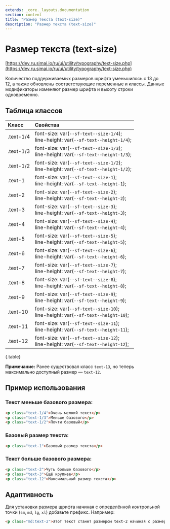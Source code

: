 ```yaml
---
extends: _core._layouts.documentation
section: content
title: "Размер текста (text-size)"
description: "Размер текста (text-size)"
---
```


# Размер текста (text-size)

[https://dev.ru.simai.io/ru/ui/utility/typography/text-size.php](https://dev.ru.simai.io/ru/ui/utility/typography/text-size.php)

Количество поддерживаемых размеров шрифта уменьшилось с 13 до 12, а также обновлены соответствующие переменные и классы.
Данные модификаторы изменяют размер шрифта и высоту строки одновременно.

## Таблица классов

| Класс     | Свойства                                                           |
|:----------|:---------------------------------------------------------------------------------------|
| .text-1/4 | font-size: var(`--sf-text--size-1/4`);<br/> line-height: var(`--sf-text--height-1/4`); |
| .text-1/3 | font-size: var(`--sf-text--size-1/3`);<br/> line-height: var(`--sf-text--height-1/3`); |
| .text-1/2 | font-size: var(`--sf-text--size-1/2`);<br/> line-height: var(`--sf-text--height-1/2`); |
| .text-1   | font-size: var(`--sf-text--size-1`);<br/> line-height: var(`--sf-text--height-1`);     |
| .text-2   | font-size: var(`--sf-text--size-2`);<br/> line-height: var(`--sf-text--height-2`);     |
| .text-3   | font-size: var(`--sf-text--size-3`);<br/> line-height: var(`--sf-text--height-3`);     |
| .text-4   | font-size: var(`--sf-text--size-4`);<br/> line-height: var(`--sf-text--height-4`);     |
| .text-5   | font-size: var(`--sf-text--size-5`);<br/> line-height: var(`--sf-text--height-5`);     |
| .text-6   | font-size: var(`--sf-text--size-6`);<br/> line-height: var(`--sf-text--height-6`);     |
| .text-7   | font-size: var(`--sf-text--size-7`);<br/> line-height: var(`--sf-text--height-7`);     |
| .text-8   | font-size: var(`--sf-text--size-8`);<br/> line-height: var(`--sf-text--height-8`);     |
| .text-9   | font-size: var(`--sf-text--size-9`);<br/> line-height: var(`--sf-text--height-9`);     |
| .text-10  | font-size: var(`--sf-text--size-10`);<br/> line-height: var(`--sf-text--height-10`);   |
| .text-11  | font-size: var(`--sf-text--size-11`);<br/> line-height: var(`--sf-text--height-11`);   |
| .text-12  | font-size: var(`--sf-text--size-12`);<br/> line-height: var(`--sf-text--height-12`);   |
{.table}

**Примечание:** Ранее существовал класс `text-13`, но теперь максимально доступный размер — `text-12`.

## Пример использования

### Текст меньше базового размера:

```html
<p class="text-1/4">Очень мелкий текст</p>
<p class="text-1/3">Меньше базового</p>
<p class="text-1/2">Почти базовый</p>
```

### Базовый размер текста:

```html
<p class="text-1">Базовый размер текста</p>
```

### Текст больше базового размера:

```html
<p class="text-2">Чуть больше базового</p>
<p class="text-3">Ещё крупнее</p>
<p class="text-12">Максимальный размер текста</p>
```

## Адаптивность

Для установки размера шрифта начиная с определённой контрольной точки (`sm`, `md`, `lg`, `xl`) добавьте префикс.
Например:

```html
<p class="md:text-2">Этот текст станет размером text-2 начиная с размера экрана md</p>
```
